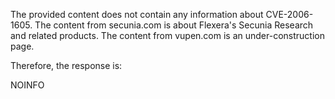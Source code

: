 The provided content does not contain any information about CVE-2006-1605. The content from secunia.com is about Flexera's Secunia Research and related products. The content from vupen.com is an under-construction page.

Therefore, the response is:

NOINFO